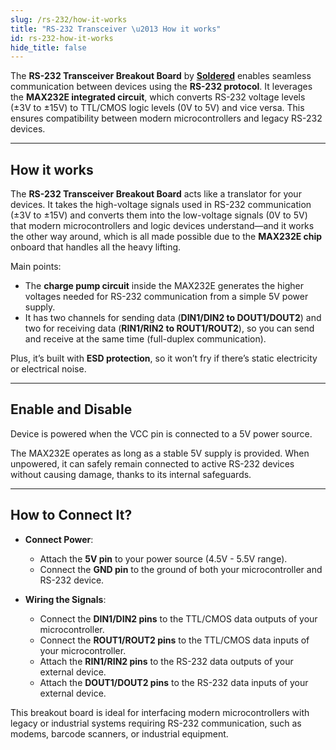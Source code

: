 ```yaml
---
slug: /rs-232/how-it-works
title: "RS-232 Transceiver \u2013 How it works"
id: rs-232-how-it-works
hide_title: false
---
```

The **RS-232 Transceiver Breakout Board** by [**Soldered**](https://soldered.com/product/rs-232-transciever-breakout/) enables seamless communication between devices using the **RS-232 protocol**. It leverages the **MAX232E integrated circuit**, which converts RS-232 voltage levels (±3V to ±15V) to TTL/CMOS logic levels (0V to 5V) and vice versa. This ensures compatibility between modern microcontrollers and legacy RS-232 devices.

<CenteredImage src="/img/rs-232/onboard.png" alt="howitworks" caption="MAX232E Dual RS-232 Driver and Receiver With IEC61000-4-2 Protection" width="500px" />

---

## How it works

The **RS-232 Transceiver Breakout Board** acts like a translator for your devices. It takes the high-voltage signals used in RS-232 communication (±3V to ±15V) and converts them into the low-voltage signals (0V to 5V) that modern microcontrollers and logic devices understand—and it works the other way around, which is all made possible due to the **MAX232E chip** onboard that handles all the heavy lifting.

Main points:

*   The **charge pump circuit** inside the MAX232E generates the higher voltages needed for RS-232 communication from a simple 5V power supply.  
*   It has two channels for sending data (**DIN1/DIN2 to DOUT1/DOUT2**) and two for receiving data (**RIN1/RIN2 to ROUT1/ROUT2**), so you can send and receive at the same time (full-duplex communication).
  
<InfoBox>Plus, it’s built with **ESD protection**, so it won’t fry if there’s static electricity or electrical noise.</InfoBox>

---

## Enable and Disable

<InfoBox>Device is powered when the VCC pin is connected to a 5V power source.</InfoBox>

The MAX232E operates as long as a stable 5V supply is provided. When unpowered, it can safely remain connected to active RS-232 devices without causing damage, thanks to its internal safeguards.

---

## How to Connect It?

*   **Connect Power**:  
    *   Attach the **5V pin** to your power source (4.5V - 5.5V range).     
    *   Connect the **GND pin** to the ground of both your microcontroller and RS-232 device.
        
*   **Wiring the Signals**: 
    *   Connect the **DIN1/DIN2 pins** to the TTL/CMOS data outputs of your microcontroller.   
    *   Connect the **ROUT1/ROUT2 pins** to the TTL/CMOS data inputs of your microcontroller.  
    *   Attach the **RIN1/RIN2 pins** to the RS-232 data outputs of your external device.   
    *   Attach the **DOUT1/DOUT2 pins** to the RS-232 data inputs of your external device.
        

This breakout board is ideal for interfacing modern microcontrollers with legacy or industrial systems requiring RS-232 communication, such as modems, barcode scanners, or industrial equipment.